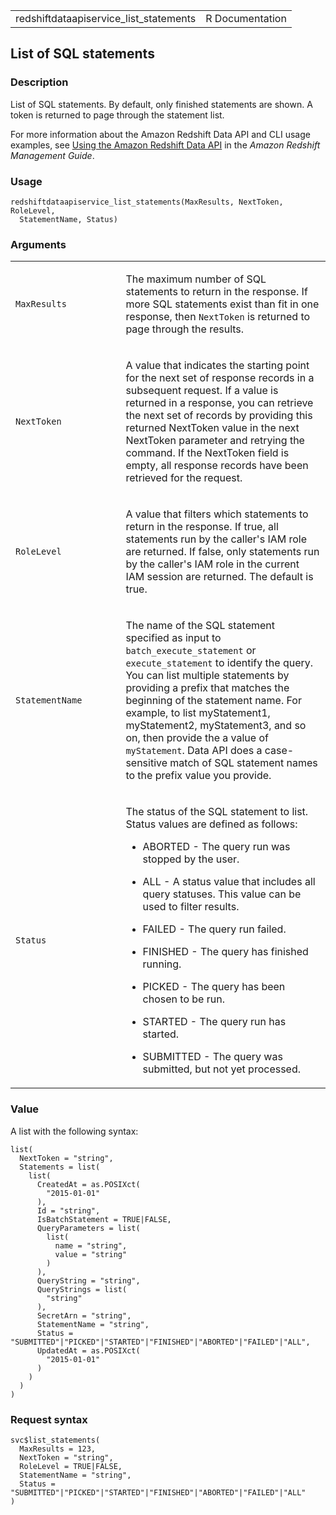 <table style="width: 100%;">
<tbody>
<tr class="odd">
<td>redshiftdataapiservice_list_statements</td>
<td style="text-align: right;">R Documentation</td>
</tr>
</tbody>
</table>

## List of SQL statements

### Description

List of SQL statements. By default, only finished statements are shown.
A token is returned to page through the statement list.

For more information about the Amazon Redshift Data API and CLI usage
examples, see [Using the Amazon Redshift Data
API](https://docs.aws.amazon.com/redshift/latest/mgmt/data-api.html) in
the *Amazon Redshift Management Guide*.

### Usage

    redshiftdataapiservice_list_statements(MaxResults, NextToken, RoleLevel,
      StatementName, Status)

### Arguments

<table>
<colgroup>
<col style="width: 35%" />
<col style="width: 65%" />
</colgroup>
<tbody>
<tr class="odd">
<td><code
id="redshiftdataapiservice_list_statements_:_MaxResults">MaxResults</code></td>
<td><p>The maximum number of SQL statements to return in the response.
If more SQL statements exist than fit in one response, then
<code>NextToken</code> is returned to page through the results.</p></td>
</tr>
<tr class="even">
<td><code
id="redshiftdataapiservice_list_statements_:_NextToken">NextToken</code></td>
<td><p>A value that indicates the starting point for the next set of
response records in a subsequent request. If a value is returned in a
response, you can retrieve the next set of records by providing this
returned NextToken value in the next NextToken parameter and retrying
the command. If the NextToken field is empty, all response records have
been retrieved for the request.</p></td>
</tr>
<tr class="odd">
<td><code
id="redshiftdataapiservice_list_statements_:_RoleLevel">RoleLevel</code></td>
<td><p>A value that filters which statements to return in the response.
If true, all statements run by the caller's IAM role are returned. If
false, only statements run by the caller's IAM role in the current IAM
session are returned. The default is true.</p></td>
</tr>
<tr class="even">
<td><code
id="redshiftdataapiservice_list_statements_:_StatementName">StatementName</code></td>
<td><p>The name of the SQL statement specified as input to
<code>batch_execute_statement</code> or <code>execute_statement</code>
to identify the query. You can list multiple statements by providing a
prefix that matches the beginning of the statement name. For example, to
list myStatement1, myStatement2, myStatement3, and so on, then provide
the a value of <code>myStatement</code>. Data API does a case-sensitive
match of SQL statement names to the prefix value you provide.</p></td>
</tr>
<tr class="odd">
<td><code
id="redshiftdataapiservice_list_statements_:_Status">Status</code></td>
<td><p>The status of the SQL statement to list. Status values are
defined as follows:</p>
<ul>
<li><p>ABORTED - The query run was stopped by the user.</p></li>
<li><p>ALL - A status value that includes all query statuses. This value
can be used to filter results.</p></li>
<li><p>FAILED - The query run failed.</p></li>
<li><p>FINISHED - The query has finished running.</p></li>
<li><p>PICKED - The query has been chosen to be run.</p></li>
<li><p>STARTED - The query run has started.</p></li>
<li><p>SUBMITTED - The query was submitted, but not yet
processed.</p></li>
</ul></td>
</tr>
</tbody>
</table>

### Value

A list with the following syntax:

    list(
      NextToken = "string",
      Statements = list(
        list(
          CreatedAt = as.POSIXct(
            "2015-01-01"
          ),
          Id = "string",
          IsBatchStatement = TRUE|FALSE,
          QueryParameters = list(
            list(
              name = "string",
              value = "string"
            )
          ),
          QueryString = "string",
          QueryStrings = list(
            "string"
          ),
          SecretArn = "string",
          StatementName = "string",
          Status = "SUBMITTED"|"PICKED"|"STARTED"|"FINISHED"|"ABORTED"|"FAILED"|"ALL",
          UpdatedAt = as.POSIXct(
            "2015-01-01"
          )
        )
      )
    )

### Request syntax

    svc$list_statements(
      MaxResults = 123,
      NextToken = "string",
      RoleLevel = TRUE|FALSE,
      StatementName = "string",
      Status = "SUBMITTED"|"PICKED"|"STARTED"|"FINISHED"|"ABORTED"|"FAILED"|"ALL"
    )
